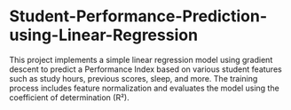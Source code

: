 # Student-Performance-Prediction-using-Linear-Regression
This project implements a simple linear regression model using gradient descent to predict a Performance Index based on various student features such as study hours, previous scores, sleep, and more. The training process includes feature normalization and evaluates the model using the coefficient of determination (R²).
